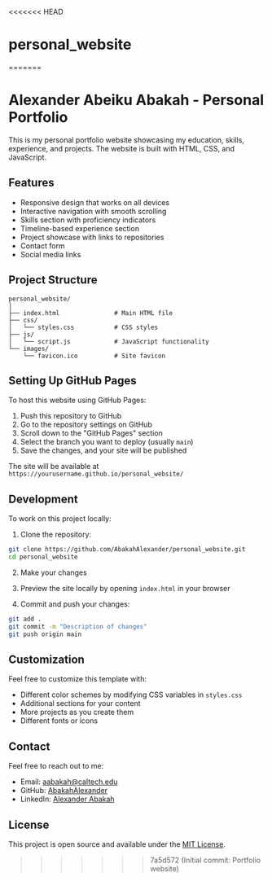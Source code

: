 <<<<<<< HEAD
# personal_website
=======
# Alexander Abeiku Abakah - Personal Portfolio

This is my personal portfolio website showcasing my education, skills, experience, and projects. The website is built with HTML, CSS, and JavaScript.

## Features

- Responsive design that works on all devices
- Interactive navigation with smooth scrolling
- Skills section with proficiency indicators
- Timeline-based experience section
- Project showcase with links to repositories
- Contact form
- Social media links

## Project Structure

```
personal_website/
│
├── index.html               # Main HTML file
├── css/
│   └── styles.css           # CSS styles
├── js/
│   └── script.js            # JavaScript functionality
└── images/
    └── favicon.ico          # Site favicon
```

## Setting Up GitHub Pages

To host this website using GitHub Pages:

1. Push this repository to GitHub
2. Go to the repository settings on GitHub
3. Scroll down to the "GitHub Pages" section
4. Select the branch you want to deploy (usually `main`)
5. Save the changes, and your site will be published

The site will be available at `https://yourusername.github.io/personal_website/`

## Development

To work on this project locally:

1. Clone the repository:
```bash
git clone https://github.com/AbakahAlexander/personal_website.git
cd personal_website
```

2. Make your changes

3. Preview the site locally by opening `index.html` in your browser

4. Commit and push your changes:
```bash
git add .
git commit -m "Description of changes"
git push origin main
```

## Customization

Feel free to customize this template with:
- Different color schemes by modifying CSS variables in `styles.css`
- Additional sections for your content
- More projects as you create them
- Different fonts or icons

## Contact

Feel free to reach out to me:
- Email: aabakah@caltech.edu
- GitHub: [AbakahAlexander](https://github.com/AbakahAlexander)
- LinkedIn: [Alexander Abakah](https://www.linkedin.com/in/alexander-abakah/)

## License

This project is open source and available under the [MIT License](LICENSE).
>>>>>>> 7a5d572 (Initial commit: Portfolio website)
